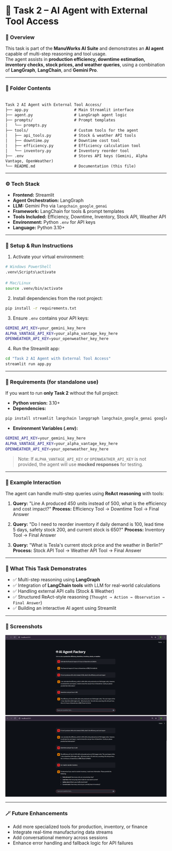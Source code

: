 # 🤖 Task 2 – AI Agent with External Tool Access

### 🧠 Overview
This task is part of the **ManuWorks AI Suite** and demonstrates an **AI agent** capable of multi-step reasoning and tool usage.  
The agent assists in **production efficiency, downtime estimation, inventory checks, stock prices, and weather queries**, using a combination of **LangGraph**, **LangChain**, and **Gemini Pro**.

---

### 📂 Folder Contents
```

Task 2 AI Agent with External Tool Access/
├── app.py                    # Main Streamlit interface
├── agent.py                  # LangGraph agent logic
├── prompts/                  # Prompt templates
│   └── prompts.py
├── tools/                    # Custom tools for the agent
│   ├── api_tools.py          # Stock & weather API tools
│   ├── downtime.py           # Downtime cost tool
│   ├── efficiency.py         # Efficiency calculation tool
│   └── inventory.py          # Inventory reorder tool
├── .env                      # Stores API keys (Gemini, Alpha Vantage, OpenWeather)
└── README.md                 # Documentation (this file)

````

---

### ⚙️ Tech Stack
- **Frontend:** Streamlit  
- **Agent Orchestration:** LangGraph  
- **LLM:** Gemini Pro via `langchain_google_genai`  
- **Framework:** LangChain for tools & prompt templates  
- **Tools Included:** Efficiency, Downtime, Inventory, Stock API, Weather API  
- **Environment:** Python `.env` for API keys  
- **Language:** Python 3.10+  

---

### 🚀 Setup & Run Instructions
1. Activate your virtual environment:
```bash
# Windows PowerShell
.venv\Scripts\activate

# Mac/Linux
source .venv/bin/activate
````

2. Install dependencies from the root project:

```bash
pip install -r requirements.txt
```

3. Ensure `.env` contains your API keys:

```bash
GEMINI_API_KEY=your_gemini_key_here
ALPHA_VANTAGE_API_KEY=your_alpha_vantage_key_here  
OPENWEATHER_API_KEY=your_openweather_key_here     
```

4. Run the Streamlit app:

```bash
cd "Task 2 AI Agent with External Tool Access"
streamlit run app.py
```

---

### 🧩 Requirements (for standalone use)

If you want to run **only Task 2** without the full project:

* **Python version:** 3.10+
* **Dependencies:**

```bash
pip install streamlit langchain langgraph langchain_google_genai google-generativeai python-dotenv requests
```

* **Environment Variables (.env):**

```bash
GEMINI_API_KEY=your_gemini_key_here
ALPHA_VANTAGE_API_KEY=your_alpha_vantage_key_here  
OPENWEATHER_API_KEY=your_openweather_key_here    
```

> Note: If `ALPHA_VANTAGE_API_KEY` or `OPENWEATHER_API_KEY` is not provided, the agent will use **mocked responses** for testing.

---

### 💬 Example Interaction

The agent can handle multi-step queries using **ReAct reasoning** with tools:

1. **Query:** "Line A produced 450 units instead of 500, what is the efficiency and cost impact?"
   **Process:** Efficiency Tool → Downtime Tool → Final Answer

2. **Query:** "Do I need to reorder inventory if daily demand is 100, lead time 5 days, safety stock 200, and current stock is 650?"
   **Process:** Inventory Tool → Final Answer

3. **Query:** "What is Tesla's current stock price and the weather in Berlin?"
   **Process:** Stock API Tool → Weather API Tool → Final Answer

---

### 🧠 What This Task Demonstrates

* ✅ Multi-step reasoning using **LangGraph**
* ✅ Integration of **LangChain tools** with LLM for real-world calculations
* ✅ Handling external API calls (Stock & Weather)
* ✅ Structured ReAct-style reasoning (`Thought → Action → Observation → Final Answer`)
* ✅ Building an interactive AI agent using Streamlit

---

### 📸 Screenshots

![alt text](image.png)
![alt text](image-1.png)

---

### 🪄 Future Enhancements

* Add more specialized tools for production, inventory, or finance
* Integrate real-time manufacturing data streams
* Add conversational memory across sessions
* Enhance error handling and fallback logic for API failures
